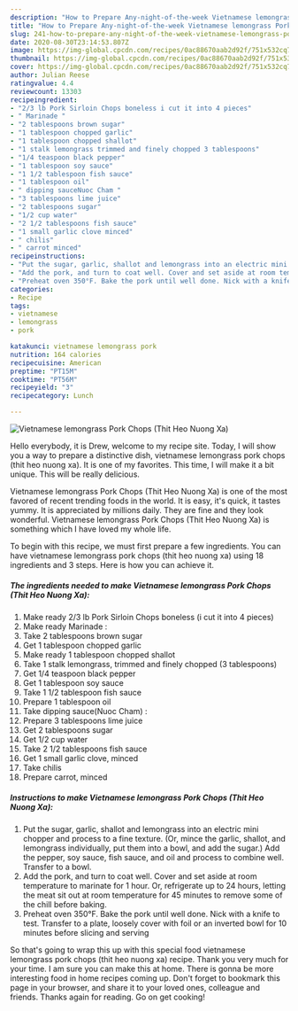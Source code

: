 ```yaml
---
description: "How to Prepare Any-night-of-the-week Vietnamese lemongrass Pork Chops (Thit Heo Nuong Xa)"
title: "How to Prepare Any-night-of-the-week Vietnamese lemongrass Pork Chops (Thit Heo Nuong Xa)"
slug: 241-how-to-prepare-any-night-of-the-week-vietnamese-lemongrass-pork-chops-thit-heo-nuong-xa
date: 2020-08-30T23:14:53.807Z
image: https://img-global.cpcdn.com/recipes/0ac88670aab2d92f/751x532cq70/vietnamese-lemongrass-pork-chops-thit-heo-nuong-xa-recipe-main-photo.jpg
thumbnail: https://img-global.cpcdn.com/recipes/0ac88670aab2d92f/751x532cq70/vietnamese-lemongrass-pork-chops-thit-heo-nuong-xa-recipe-main-photo.jpg
cover: https://img-global.cpcdn.com/recipes/0ac88670aab2d92f/751x532cq70/vietnamese-lemongrass-pork-chops-thit-heo-nuong-xa-recipe-main-photo.jpg
author: Julian Reese
ratingvalue: 4.4
reviewcount: 13303
recipeingredient:
- "2/3 lb Pork Sirloin Chops boneless i cut it into 4 pieces"
- " Marinade "
- "2 tablespoons brown sugar"
- "1 tablespoon chopped garlic"
- "1 tablespoon chopped shallot"
- "1 stalk lemongrass trimmed and finely chopped 3 tablespoons"
- "1/4 teaspoon black pepper"
- "1 tablespoon soy sauce"
- "1 1/2 tablespoon fish sauce"
- "1 tablespoon oil"
- " dipping sauceNuoc Cham "
- "3 tablespoons lime juice"
- "2 tablespoons sugar"
- "1/2 cup water"
- "2 1/2 tablespoons fish sauce"
- "1 small garlic clove minced"
- " chilis"
- " carrot minced"
recipeinstructions:
- "Put the sugar, garlic, shallot and lemongrass into an electric mini chopper and process to a fine texture. (Or, mince the garlic, shallot, and lemongrass individually, put them into a bowl, and add the sugar.) Add the pepper, soy sauce, fish sauce, and oil and process to combine well. Transfer to a bowl."
- "Add the pork, and turn to coat well. Cover and set aside at room temperature to marinate for 1 hour. Or, refrigerate up to 24 hours, letting the meat sit out at room temperature for 45 minutes to remove some of the chill before baking."
- "Preheat oven 350°F. Bake the pork until well done. Nick with a knife to test. Transfer to a plate, loosely cover with foil or an inverted bowl for 10 minutes before slicing and serving"
categories:
- Recipe
tags:
- vietnamese
- lemongrass
- pork

katakunci: vietnamese lemongrass pork 
nutrition: 164 calories
recipecuisine: American
preptime: "PT15M"
cooktime: "PT56M"
recipeyield: "3"
recipecategory: Lunch

---
```



![Vietnamese lemongrass Pork Chops (Thit Heo Nuong Xa)](https://img-global.cpcdn.com/recipes/0ac88670aab2d92f/751x532cq70/vietnamese-lemongrass-pork-chops-thit-heo-nuong-xa-recipe-main-photo.jpg)

Hello everybody, it is Drew, welcome to my recipe site. Today, I will show you a way to prepare a distinctive dish, vietnamese lemongrass pork chops (thit heo nuong xa). It is one of my favorites. This time, I will make it a bit unique. This will be really delicious.



Vietnamese lemongrass Pork Chops (Thit Heo Nuong Xa) is one of the most favored of recent trending foods in the world. It is easy, it's quick, it tastes yummy. It is appreciated by millions daily. They are fine and they look wonderful. Vietnamese lemongrass Pork Chops (Thit Heo Nuong Xa) is something which I have loved my whole life.


To begin with this recipe, we must first prepare a few ingredients. You can have vietnamese lemongrass pork chops (thit heo nuong xa) using 18 ingredients and 3 steps. Here is how you can achieve it.

<!--inarticleads1-->

##### The ingredients needed to make Vietnamese lemongrass Pork Chops (Thit Heo Nuong Xa):

1. Make ready 2/3 lb Pork Sirloin Chops boneless (i cut it into 4 pieces)
1. Make ready  Marinade :
1. Take 2 tablespoons brown sugar
1. Get 1 tablespoon chopped garlic
1. Make ready 1 tablespoon chopped shallot
1. Take 1 stalk lemongrass, trimmed and finely chopped (3 tablespoons)
1. Get 1/4 teaspoon black pepper
1. Get 1 tablespoon soy sauce
1. Take 1 1/2 tablespoon fish sauce
1. Prepare 1 tablespoon oil
1. Take  dipping sauce(Nuoc Cham) :
1. Prepare 3 tablespoons lime juice
1. Get 2 tablespoons sugar
1. Get 1/2 cup water
1. Take 2 1/2 tablespoons fish sauce
1. Get 1 small garlic clove, minced
1. Take  chilis
1. Prepare  carrot, minced




<!--inarticleads2-->

##### Instructions to make Vietnamese lemongrass Pork Chops (Thit Heo Nuong Xa):

1. Put the sugar, garlic, shallot and lemongrass into an electric mini chopper and process to a fine texture. (Or, mince the garlic, shallot, and lemongrass individually, put them into a bowl, and add the sugar.) Add the pepper, soy sauce, fish sauce, and oil and process to combine well. Transfer to a bowl.
1. Add the pork, and turn to coat well. Cover and set aside at room temperature to marinate for 1 hour. Or, refrigerate up to 24 hours, letting the meat sit out at room temperature for 45 minutes to remove some of the chill before baking.
1. Preheat oven 350°F. Bake the pork until well done. Nick with a knife to test. Transfer to a plate, loosely cover with foil or an inverted bowl for 10 minutes before slicing and serving




So that's going to wrap this up with this special food vietnamese lemongrass pork chops (thit heo nuong xa) recipe. Thank you very much for your time. I am sure you can make this at home. There is gonna be more interesting food in home recipes coming up. Don't forget to bookmark this page in your browser, and share it to your loved ones, colleague and friends. Thanks again for reading. Go on get cooking!
